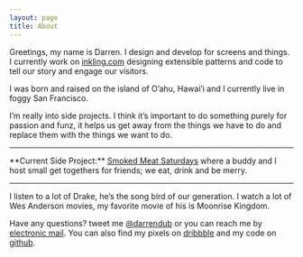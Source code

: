 ```yaml
---
layout: page
title: About
---
```


Greetings, my name is Darren. I design and develop for screens and things. I currently work on [inkling.com](http://inkling.com) designing extensible patterns and code to tell our story and engage our visitors. 

I was born and raised on the island of O’ahu, Hawai’i and I currently live in foggy San Francisco.

I’m really into side projects. I think it’s important to do something purely for passion and funz, it helps us get away from the things we have to do and replace them with the things we want to do. 
<hr>
**Current Side Project:** </b><a href="http://smokedmeatsaturdays.com">Smoked Meat Saturdays</a> where a buddy and I host small get togethers for friends; we eat, drink and be merry.
<hr>

I listen to a lot of Drake, he’s the song bird of our generation. I watch a lot of Wes Anderson movies, my favorite movie of his is Moonrise Kingdom.

Have any questions? tweet me [@darrendub](http://twitter.com/darrendub) or you can reach me by [electronic mail](mailto:hey@darrendub.com). You can also find my pixels on [dribbble](http://dribbble.com/darrendub) and my code on [github](http://github.com/darrendub).